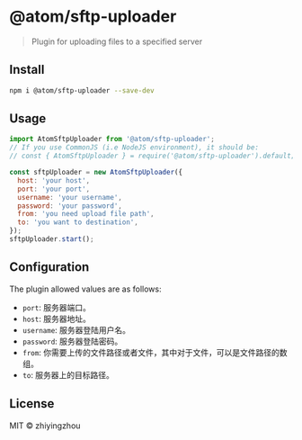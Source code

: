 # @atom/sftp-uploader

> Plugin for uploading files to a specified server

## Install

```sh
npm i @atom/sftp-uploader --save-dev
```

## Usage

```js
import AtomSftpUploader from '@atom/sftp-uploader';
// If you use CommonJS (i.e NodeJS environment), it should be:
// const { AtomSftpUploader } = require('@atom/sftp-uploader').default;

const sftpUploader = new AtomSftpUploader({
  host: 'your host',
  port: 'your port',
  username: 'your username',
  password: 'your password',
  from: 'you need upload file path',
  to: 'you want to destination',
});
sftpUploader.start();
```

## Configuration

The plugin allowed values are as follows:

- `port`: 服务器端口。
- `host`: 服务器地址。
- `username`: 服务器登陆用户名。
- `password`: 服务器登陆密码。
- `from`: 你需要上传的文件路径或者文件，其中对于文件，可以是文件路径的数组。
- `to`: 服务器上的目标路径。

## License

MIT © zhiyingzhou
